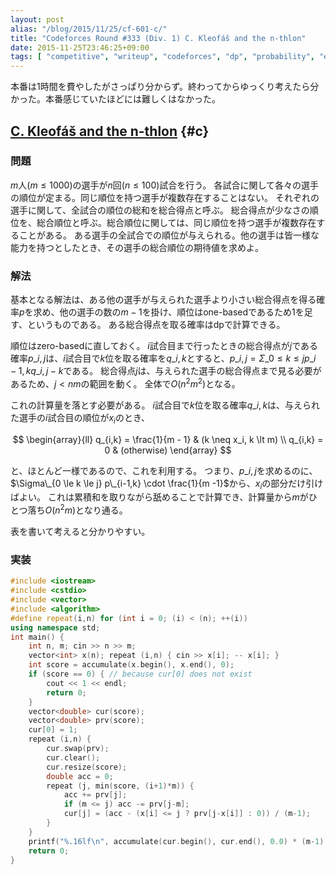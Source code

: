 ```yaml
---
layout: post
alias: "/blog/2015/11/25/cf-601-c/"
title: "Codeforces Round #333 (Div. 1) C. Kleofáš and the n-thlon"
date: 2015-11-25T23:46:25+09:00
tags: [ "competitive", "writeup", "codeforces", "dp", "probability", "expected-value" ]
---
```


本番は1時間を費やしたがさっぱり分からず。終わってからゆっくり考えたら分かった。本番感じていたほどには難しくはなかった。

<!-- more -->

## [C. Kleofáš and the n-thlon](http://codeforces.com/contest/601/problem/C) {#c}

### 問題

$m$人($m \le 1000$)の選手が$n$回($n \le 100$)試合を行う。
各試合に関して各々の選手の順位が定まる。同じ順位を持つ選手が複数存在することはない。
それぞれの選手に関して、全試合の順位の総和を総合得点と呼ぶ。
総合得点が少なさの順位を、総合順位と呼ぶ。総合順位に関しては、同じ順位を持つ選手が複数存在することがある。
ある選手の全試合での順位が与えられる。他の選手は皆一様な能力を持つとしたとき、その選手の総合順位の期待値を求めよ。

### 解法

基本となる解法は、ある他の選手が与えられた選手より小さい総合得点を得る確率$p$を求め、他の選手の数の$m-1$を掛け、順位はone-basedであるため$1$を足す、というものである。
ある総合得点を取る確率はdpで計算できる。

順位はzero-basedに直しておく。
$i$試合目まで行ったときの総合得点が$j$である確率$p\_{i,j}$は、$i$試合目で$k$位を取る確率を$q\_{i,k}$とすると、$p\_{i,j} = \Sigma\_{0 \le k \le j} p\_{i-1,k}q\_{i,j-k}$である。
総合得点$j$は、与えられた選手の総合得点まで見る必要があるため、$j \lt nm$の範囲を動く。
全体で$O(n^2m^2)$となる。

これの計算量を落とす必要がある。
$i$試合目で$k$位を取る確率$q\_{i,k}$は、与えられた選手の$i$試合目の順位が$x_i$のとき、

$$ \begin{array}{ll}
q_{i,k} = \frac{1}{m - 1} & (k \neq x_i, k \lt m) \\
q_{i,k} = 0 & (otherwise)
\end{array} $$

と、ほとんど一様であるので、これを利用する。
つまり、$p\_{i,j}$を求めるのに、$\Sigma\_{0 \le k \le j} p\_{i-1,k} \cdot \frac{1}{m -1}$から、$x_i$の部分だけ引けばよい。
これは累積和を取りながら舐めることで計算でき、計算量から$m$がひとつ落ち$O(n^2m)$となり通る。

表を書いて考えると分かりやすい。

### 実装

``` c++
#include <iostream>
#include <cstdio>
#include <vector>
#include <algorithm>
#define repeat(i,n) for (int i = 0; (i) < (n); ++(i))
using namespace std;
int main() {
    int n, m; cin >> n >> m;
    vector<int> x(n); repeat (i,n) { cin >> x[i]; -- x[i]; }
    int score = accumulate(x.begin(), x.end(), 0);
    if (score == 0) { // because cur[0] does not exist
        cout << 1 << endl;
        return 0;
    }
    vector<double> cur(score);
    vector<double> prv(score);
    cur[0] = 1;
    repeat (i,n) {
        cur.swap(prv);
        cur.clear();
        cur.resize(score);
        double acc = 0;
        repeat (j, min(score, (i+1)*m)) {
            acc += prv[j];
            if (m <= j) acc -= prv[j-m];
            cur[j] = (acc - (x[i] <= j ? prv[j-x[i]] : 0)) / (m-1);
        }
    }
    printf("%.16lf\n", accumulate(cur.begin(), cur.end(), 0.0) * (m-1) + 1);
    return 0;
}
```
